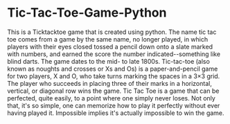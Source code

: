 # Tic-Tac-Toe-Game-Python
This is a Ticktacktoe game that is created using python. The name tic tac toe comes from a game by the same name, no longer played, in which players with their eyes closed tossed a pencil down onto a slate marked with numbers, and earned the score the number indicated--something like blind darts. The game dates to the mid- to late 1800s. Tic-tac-toe (also known as noughts and crosses or Xs and Os) is a paper-and-pencil game for two players, X and O, who take turns marking the spaces in a 3×3 grid. The player who succeeds in placing three of their marks in a horizontal, vertical, or diagonal row wins the game.  Tic Tac Toe is a game that can be perfected, quite easily, to a point where one simply never loses. Not only that, it's so simple, one can memorize how to play it perfectly without ever having played it. Impossible implies it's actually impossible to win the game. 
